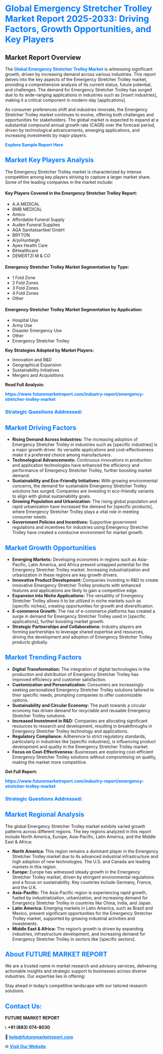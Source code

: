 <h1 style="color: #007BFF;">Global Emergency Stretcher Trolley Market Report 2025-2033: Driving Factors, Growth Opportunities, and Key Players</h1>

<section id="overview">
<h2>Market Report Overview</h2>
<p>The <a href="https://www.futuremarketreport.com/industry-report/emergency-stretcher-trolley-market" style="color: #007BFF; text-decoration: none;"><strong>Global Emergency Stretcher Trolley Market</strong></a> is witnessing significant growth, driven by increasing demand across various industries. This report delves into the key aspects of the Emergency Stretcher Trolley market, providing a comprehensive analysis of its current status, future potential, and challenges. The demand for Emergency Stretcher Trolley has surged due to its wide-ranging applications in industries such as [insert industries], making it a critical component in modern-day [applications].</p>
<p>As consumer preferences shift and industries innovate, the Emergency Stretcher Trolley market continues to evolve, offering both challenges and opportunities for stakeholders. The global market is expected to expand at a substantial compound annual growth rate (CAGR) over the forecast period, driven by technological advancements, emerging applications, and increasing investments by major players.</p>
</section>

<section id="overview">
<p><a href="https://www.futuremarketreport.com/request-sample/reportId=124911" style="color: #007BFF; text-decoration: none;"><strong>Explore Sample Report Here</strong></a></p>
</section>

<section id="key-players">
<h2 style="color: #007BFF;">Market Key Players Analysis</h2>
<p>The Emergency Stretcher Trolley market is characterized by intense competition among key players striving to capture a larger market share. Some of the leading companies in the market include:</p>
<h4>Key Players Covered in the Emergency Stretcher Trolley Report:</h4>
<ul><li>A.A.MEDICAL</li><li>BMB MEDICAL</li><li>Amico</li><li>Affordable Funeral Supply</li><li>Auden Funeral Supplies</li><li>AGA Sanitatsartikel GmbH</li><li>BRYTON</li><li>ArjoHuntleigh</li><li>Apex Health Care</li><li>BiHealthcare</li><li>DEMERTZI M &amp; CO</li></ul>
<h4>Emergency Stretcher Trolley Market Segmentation by Type:</h4>
<ul><li>1 Fold Zone</li><li>2 Fold Zones</li><li>3 Fold Zones</li><li>4 Fold Zones</li><li>Other</li></ul>

<h4>Emergency Stretcher Trolley Market Segmentation by Application:</h4>
<ul><li>Hospital Use</li><li>Army Use</li><li>Disaster Emergency Use</li><li>Other</li><li>Emergency Stretcher Trolley</li></ul>
<p><strong>Key Strategies Adopted by Market Players:</strong></p>
<ul>
<li>Innovation and R&D</li>
<li>Geographical Expansion</li>
<li>Sustainability Initiatives</li>
<li>Mergers and Acquisitions</li>
</ul>
</section>

<section>
<p><strong>Read Full Analysis: </strong></p><a href="https://www.futuremarketreport.com/industry-report/emergency-stretcher-trolley-market" style="color: #007BFF; text-decoration: none;"><strong>https://www.futuremarketreport.com/industry-report/emergency-stretcher-trolley-market</strong></a>
<h3 style="color: #007BFF;">Strategic Questions Addressed:</h3>
</section>

<section id="driving-factors">
<h2 style="color: #007BFF;">Market Driving Factors</h2>
<ul>
<li><strong>Rising Demand Across Industries:</strong> The increasing adoption of Emergency Stretcher Trolley in industries such as [specific industries] is a major growth driver. Its versatile applications and cost-effectiveness make it a preferred choice among manufacturers.</li>
<li><strong>Technological Advancements:</strong> Continuous innovations in production and application technologies have enhanced the efficiency and performance of Emergency Stretcher Trolley, further boosting market demand.</li>
<li><strong>Sustainability and Eco-Friendly Initiatives:</strong> With growing environmental concerns, the demand for sustainable Emergency Stretcher Trolley solutions has surged. Companies are investing in eco-friendly variants to align with global sustainability goals.</li>
<li><strong>Growing Population and Urbanization:</strong> The rising global population and rapid urbanization have increased the demand for [specific products], where Emergency Stretcher Trolley plays a vital role in meeting consumer needs.</li>
<li><strong>Government Policies and Incentives:</strong> Supportive government regulations and incentives for industries using Emergency Stretcher Trolley have created a conducive environment for market growth.</li>
</ul>
</section>

<section id="growth-opportunities">
<h2 style="color: #007BFF;">Market Growth Opportunities</h2>
<ul>
<li><strong>Emerging Markets:</strong> Developing economies in regions such as Asia-Pacific, Latin America, and Africa present untapped potential for the Emergency Stretcher Trolley market. Increasing industrialization and urbanization in these regions are key growth drivers.</li>
<li><strong>Innovative Product Development:</strong> Companies investing in R&D to create innovative Emergency Stretcher Trolley products with enhanced features and applications are likely to gain a competitive edge.</li>
<li><strong>Expansion into Niche Applications:</strong> The versatility of Emergency Stretcher Trolley allows it to be utilized in niche markets such as [specific niches], creating opportunities for growth and diversification.</li>
<li><strong>E-commerce Growth:</strong> The rise of e-commerce platforms has created a surge in demand for Emergency Stretcher Trolley used in [specific applications], further boosting market growth.</li>
<li><strong>Strategic Partnerships and Collaborations:</strong> Industry players are forming partnerships to leverage shared expertise and resources, driving the development and adoption of Emergency Stretcher Trolley products globally.</li>
</ul>
</section>

<section id="trending-factors">
<h2 style="color: #007BFF;">Market Trending Factors</h2>
<ul>
<li><strong>Digital Transformation:</strong> The integration of digital technologies in the production and distribution of Emergency Stretcher Trolley has improved efficiency and customer satisfaction.</li>
<li><strong>Customization and Personalization:</strong> Consumers are increasingly seeking personalized Emergency Stretcher Trolley solutions tailored to their specific needs, prompting companies to offer customizable options.</li>
<li><strong>Sustainability and Circular Economy:</strong> The push towards a circular economy has driven demand for recyclable and reusable Emergency Stretcher Trolley solutions.</li>
<li><strong>Increased Investment in R&D:</strong> Companies are allocating significant resources to research and development, resulting in breakthroughs in Emergency Stretcher Trolley technology and applications.</li>
<li><strong>Regulatory Compliance:</strong> Adherence to strict regulatory standards, particularly in industries like [specific industries], is influencing product development and quality in the Emergency Stretcher Trolley market.</li>
<li><strong>Focus on Cost-Effectiveness:</strong> Businesses are exploring cost-efficient Emergency Stretcher Trolley solutions without compromising on quality, making the market more competitive.</li>
</ul>
</section>

<section>
<p><strong>Get Full Report: </strong></p><a href="https://www.futuremarketreport.com/industry-report/emergency-stretcher-trolley-market" style="color: #007BFF; text-decoration: none;"><strong>https://www.futuremarketreport.com/industry-report/emergency-stretcher-trolley-market</strong></a>
<h3 style="color: #007BFF;">Strategic Questions Addressed:</h3>
</section>


<section id="regional-analysis">
<h2 style="color: #007BFF;">Market Regional Analysis</h2>
<p>The global Emergency Stretcher Trolley market exhibits varied growth patterns across different regions. The key regions analyzed in this report include North America, Europe, Asia-Pacific, Latin America, and the Middle East & Africa:</p>
<ul>
<li><strong>North America:</strong> This region remains a dominant player in the Emergency Stretcher Trolley market due to its advanced industrial infrastructure and high adoption of new technologies. The U.S. and Canada are leading markets in this region.</li>
<li><strong>Europe:</strong> Europe has witnessed steady growth in the Emergency Stretcher Trolley market, driven by stringent environmental regulations and a focus on sustainability. Key countries include Germany, France, and the U.K.</li>
<li><strong>Asia-Pacific:</strong> The Asia-Pacific region is experiencing rapid growth, fueled by industrialization, urbanization, and increasing demand for Emergency Stretcher Trolley in countries like China, India, and Japan.</li>
<li><strong>Latin America:</strong> Emerging markets in Latin America, such as Brazil and Mexico, present significant opportunities for the Emergency Stretcher Trolley market, supported by growing industrial activities and investments.</li>
<li><strong>Middle East & Africa:</strong> The region’s growth is driven by expanding industries, infrastructure development, and increasing demand for Emergency Stretcher Trolley in sectors like [specific sectors].</li>
</ul>
</section>

<footer>
<h2 style="color: #007BFF;">About FUTURE MARKET REPORT</h2>
<p>We are a trusted name in market research and advisory services, delivering actionable insights and strategic support to businesses across diverse industries. Our expertise lies in offering:</p>

<p>Stay ahead in today’s competitive landscape with our tailored research solutions.</p>

<h2 style="color: #007BFF;">Contact Us:</h2>
<p><strong>FUTURE MARKET REPORT</strong></p>
<p>📞 <strong>+91 (883) 074-8030</strong></p>
<p>📧 <strong><a href="mailto:help@futuremarketreport.com" style="color: #007BFF;">help@futuremarketreport.com</a></strong></p>
<p>🌐 <strong><a href="https://www.futuremarketreport.com/" style="color: #007BFF;">Visit Our Website</a></strong></p>
</footer>